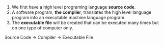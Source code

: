 1. We first have a high level programing language **source code**.
2. A software program, **the compiler**, translates the high level language program into an executable machine language program.
3. The **executable file** will be created that can be executed many times but on one type of computer only.

Source Code -> Compiler -> Executable File
